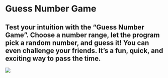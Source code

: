 # **Guess Number Game**

## Test your intuition with the “Guess Number Game”. Choose a number range, let the program pick a random number, and guess it! You can even challenge your friends. It’s a fun, quick, and exciting way to pass the time.

<img src= "Gusse.png"/>
